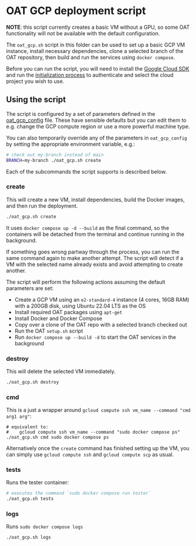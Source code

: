 # OAT GCP deployment script

**NOTE**: this script currently creates a basic VM without a GPU, so some OAT functionality will not be available with the default configuration.

The `oat_gcp.sh` script in this folder can be used to set up a basic GCP VM instance, install necessary dependencies, clone a selected branch of the OAT repository, then build and run the services using `docker compose`. 

Before you can run the script, you will need to install the [Google Cloud SDK](https://cloud.google.com/sdk/docs/install-sdk) and run the [initialization process](https://cloud.google.com/sdk/docs/install-sdk#initializing_the) to authenticate and select the cloud project you wish to use. 

## Using the script

The script is configured by a set of parameters defined in the [oat_gcp_config](oat_gcp_config) file. These have sensible defaults but you can edit them to e.g. change the GCP compute region or use a more powerful machine type.

You can also temporarily override any of the parameters in `oat_gcp_config` by setting the appropriate environment variable, e.g.:

```bash
# check out my-branch instead of main
BRANCH=my-branch ./oat_gcp.sh create
```

Each of the subcommands the script supports is described below.

### create

This will create a new VM, install dependencies, build the Docker images, and then run the deployment. 


```bash
./oat_gcp.sh create
```

It uses `docker compose up -d --build` as the final command, so the containers will be detached from the terminal and continue running in the background. 

If something goes wrong partway through the process, you can run the same command again to make another attempt. The script will detect if a VM with the selected name already exists and avoid attempting to create another.

The script will perform the following actions assuming the default parameters are set:
 * Create a GCP VM using an `e2-standard-4` instance (4 cores, 16GB RAM) with a 200GB disk, using Ubuntu 22.04 LTS as the OS
 * Install required OAT packages using `apt-get`
 * Install Docker and Docker Compose
 * Copy over a clone of the OAT repo with a selected branch checked out
 * Run the OAT `setup.sh` script
 * Run `docker compose up --build -d` to start the OAT services in the background

### destroy

This will delete the selected VM immediately. 

```bash
./oat_gcp.sh destroy
```

### cmd

This is a just a wrapper around `gcloud compute ssh vm_name --command "cmd arg1 arg"`:
```
# equivalent to:
#    gcloud compute ssh vm_name --command "sudo docker compose ps"
./oat_gcp.sh cmd sudo docker compose ps
```

Alternatively once the `create` command has finished setting up the VM, you can simply use `gcloud compute ssh` and `gcloud compute scp` as usual.

### tests

Runs the tester container:

```bash
# executes the command `sudo docker compose run tester`
./oat_gcp.sh tests
```

### logs

Runs `sudo docker compose logs`

```bash
./oat_gcp.sh logs
```
